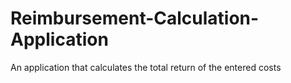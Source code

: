 # Reimbursement-Calculation-Application
An application that calculates the total return of the entered costs

